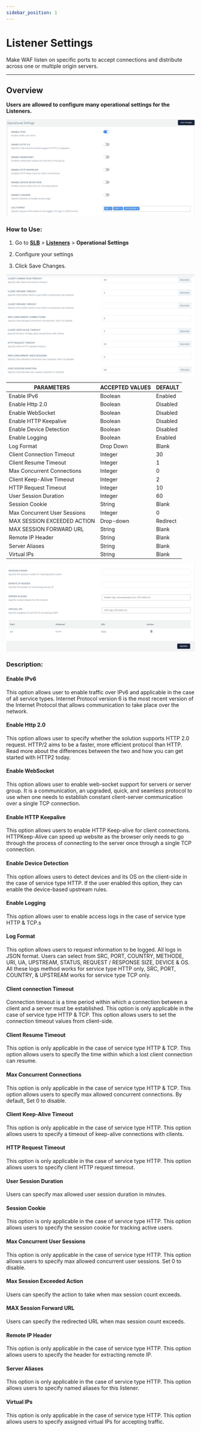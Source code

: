```yaml
---
sidebar_position: 1
---
```


# Listener Settings
Make WAF listen on specific ports to accept connections and distribute across one or multiple origin servers.

---
## Overview
**Users are allowed to configure many operational settings for the Listeners.**

![Listener settings1](/img/adc/listenersettings1.png)

### How to Use:

1. Go to [**SLB**](../adc.md) > [**Listeners**](../listeners/) > **Operational Settings**

2. Configure your settings

3. Click Save Changes.

![Listener settings2](/img/adc/listenersettings2.png)

| PARAMETERS                   | ACCEPTED VALUES | DEFAULT  |
|------------------------------|-----------------|----------|
| Enable IPv6                  | Boolean         | Enabled  |
| Enable Http 2.0              | Boolean         | Disabled |
| Enable WebSocket             | Boolean         | Disabled |
| Enable HTTP Keepalive        | Boolean         | Disabled |
| Enable Device Detection      | Boolean         | Disabled |
| Enable Logging               | Boolean         | Enabled  |
| Log Format                   | Drop Down       | Blank    |
| Client Connection Timeout    | Integer         | 30       |
| Client Resume Timeout        | Integer         | 1        |
| Max Concurrent Connections   | Integer         | 0        |
| Client Keep-Alive Timeout    | Integer         | 2        |
| HTTP Request Timeout         | Integer         | 10       |
| User Session Duration        | Integer         | 60       |
| Session Cookie               | String          | Blank    |
| Max Concurrent User Sessions | Integer         | 0        |
| MAX SESSION EXCEEDED ACTION  | Drop-down       | Redirect |
| MAX SESSION FORWARD URL      | String          | Blank    |
| Remote IP Header             | String          | Blank    |
| Server Aliases               | String          | Blank    |
| Virtual IPs                  | String          | Blank    |

![Listener settings3](/img/adc/listenersettings3.png)

### Description:

#### Enable IPv6

This option allows user to enable traffic over IPv6 and applicable in the case of all service types. Internet Protocol version 6 is the most recent version of the Internet Protocol that allows communication to take place over the network.

#### Enable Http 2.0

This option allows user to specify whether the solution supports HTTP 2.0 request. HTTP/2 aims to be a faster, more efficient protocol than HTTP. Read more about the differences between the two and how you can get started with HTTP2 today.

#### Enable WebSocket

This option allows user to enable web-socket support for servers or server group. It is a communication, an upgraded, quick, and seamless protocol to use when one needs to establish constant client-server communication over a single TCP connection.

#### Enable HTTP Keepalive

This option allows users to enable HTTP Keep-alive for client connections. HTTPKeep-Alive can speed up website as the browser only needs to go through the process of connecting to the server once through a single TCP connection.

#### Enable Device Detection

This option allows users to detect devices and its OS on the client-side in the case of service type HTTP. If the user enabled this option, they can enable the device-based upstream rules.

#### Enable Logging

This option allows user to enable access logs in the case of service type HTTP & TCP.s

#### Log Format

This option allows users to request information to be logged. All logs in JSON format. Users can select from SRC, PORT, COUNTRY, METHODE, URI, UA, UPSTREAM, STATUS, REQUEST / RESPONSE SIZE, DEVICE & OS. All these logs method works for service type HTTP only, SRC, PORT, COUNTRY, & UPSTREAM works for service type TCP only.

#### Client connection Timeout

Connection timeout is a time period within which a connection between a client and a server must be established. This option is only applicable in the case of service type HTTP & TCP. This option allows users to set the connection timeout values from client-side.

#### Client Resume Timeout

This option is only applicable in the case of service type HTTP & TCP. This option allows users to specify the time within which a lost client connection can resume.

#### Max Concurrent Connections

This option is only applicable in the case of service type HTTP & TCP. This option allows users to specify max allowed concurrent connections. By default, Set 0 to disable.

#### Client Keep-Alive Timeout

This option is only applicable in the case of service type HTTP. This option allows users to specify a timeout of keep-alive connections with clients.

#### HTTP Request Timeout

This option is only applicable in the case of service type HTTP. This option allows users to specify client HTTP request timeout.

#### User Session Duration

Users can specify max allowed user session duration in minutes.

#### Session Cookie

This option is only applicable in the case of service type HTTP. This option allows users to specify the session cookie for tracking active users.

#### Max Concurrent User Sessions

This option is only applicable in the case of service type HTTP. This option allows users to specify max allowed concurrent user sessions. Set 0 to disable.

#### Max Session Exceeded Action

Users can specify the action to take when max session count exceeds.

#### MAX Session Forward URL

Users can specify the redirected URL when max session count exceeds.

#### Remote IP Header

This option is only applicable in the case of service type HTTP. This option allows users to specify the header for extracting remote IP.

#### Server Aliases

This option is only applicable in the case of service type HTTP. This option allows users to specify named aliases for this listener.

#### Virtual IPs

This option is only applicable in the case of service type HTTP. This option allows users to specify assigned virtual IPs for accepting traffic.